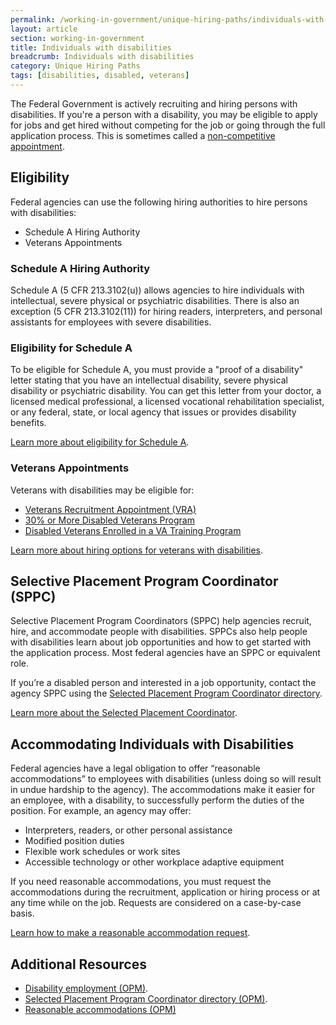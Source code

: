 ```yaml
---
permalink: /working-in-government/unique-hiring-paths/individuals-with-disabilities/
layout: article
section: working-in-government
title: Individuals with disabilities
breadcrumb: Individuals with disabilities
category: Unique Hiring Paths
tags: [disabilities, disabled, veterans]
---
```


The Federal Government is actively recruiting and hiring persons with disabilities. If you're a person with a disability, you may be eligible to apply for jobs and get hired without competing for the job or going through the full application process. This is sometimes called a [non-competitive appointment](../../appointments/).

## Eligibility
Federal agencies can use the following hiring authorities to hire persons with disabilities:

* Schedule A Hiring Authority
* Veterans Appointments


### Schedule A Hiring Authority

Schedule A (5 CFR 213.3102(u)) allows agencies to hire individuals with intellectual, severe physical or psychiatric disabilities. There is also an exception (5 CFR 213.3102(11)) for hiring readers, interpreters, and personal assistants for employees with severe disabilities. 

### Eligibility for Schedule A
To be eligible for Schedule A, you must provide a "proof of a disability" letter stating that you have an intellectual disability, severe physical disability or psychiatric disability. You can get this letter from your doctor, a licensed medical professional, a licensed vocational rehabilitation specialist, or any federal, state, or local agency that issues or provides disability benefits.

[Learn more about eligibility for Schedule A](https://www.opm.gov/policy-data-oversight/disability-employment/getting-a-job/#url=Schedule-A-Hiring-Authority).

### Veterans Appointments
Veterans with disabilities may be eligible for: 
* [Veterans Recruitment Appointment (VRA)](../veterans/vra/)
* [30% or More Disabled Veterans Program](../veterans/disabled/)
* [Disabled Veterans Enrolled in a VA Training Program](../veterans/disabled/)

[Learn more about hiring options for veterans with disabilities](https://www.fedshirevets.gov/job/shav/index.aspx).

## Selective Placement Program Coordinator (SPPC)

Selective Placement Program Coordinators (SPPC) help agencies recruit, hire, and accommodate people with disabilities. SPPCs also help people with disabilities learn about job opportunities and how to get started with the application process. Most federal agencies have an SPPC or equivalent role. 

If you’re a disabled person and interested in a job opportunity, contact the agency SPPC using the [Selected Placement Program Coordinator directory](https://www.opm.gov/policy-data-oversight/disability-employment/selective-placement-program-coordinator-directory/).

[Learn more about the Selected Placement Coordinator](https://www.opm.gov/policy-data-oversight/disability-employment/selective-placement-program-coordinator/).

## Accommodating Individuals with Disabilities

Federal agencies have a legal obligation to offer “reasonable accommodations” to employees with disabilities (unless doing so will result in undue hardship to the agency). The accommodations make it easier for an employee, with a disability, to successfully perform the duties of the position. For example, an agency may offer:
* Interpreters, readers, or other personal assistance
* Modified position duties
* Flexible work schedules or work sites
* Accessible technology or other workplace adaptive equipment

If you need reasonable accommodations, you must request the accommodations during the recruitment, application or hiring process or at any time while on the job. Requests are considered on a case-by-case basis.

[Learn how to make a reasonable accommodation request](https://www.opm.gov/policy-data-oversight/disability-employment/reasonable-accommodations/).

## Additional Resources

* [Disability employment (OPM)](https://www.opm.gov/policy-data-oversight/disability-employment/).
* [Selected Placement Program Coordinator directory (OPM)](http://www.opm.gov/policy-data-oversight/disability-employment/selective-placement-program-coordinator-directory/).
* [Reasonable accommodations (OPM)](https://www.opm.gov/policy-data-oversight/disability-employment/reasonable-accommodations/)
